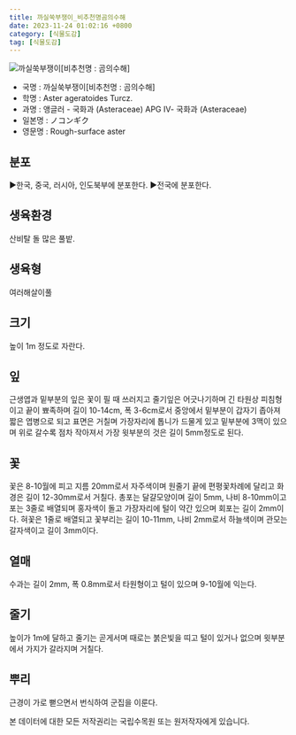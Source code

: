 ```yaml
---
title: 까실쑥부쟁이_비추천명곰의수해
date: 2023-11-24 01:02:16 +0800
category: [식물도감]
tag: [식물도감]
---
```




![까실쑥부쟁이[비추천명 : 곰의수해]](/fileUpload/plants/basic/Compositae/Aster/8031/1_th2.JPG)
- 국명 : 까실쑥부쟁이[비추천명 : 곰의수해]
- 학명 : Aster ageratoides Turcz.
- 과명 : 앵글러 - 국화과 (Asteraceae) APG Ⅳ- 국화과 (Asteraceae)
- 일본명 : ノコンギク
- 영문명 : Rough-surface aster


## 분포
▶한국, 중국, 러시아, 인도북부에 분포한다.▶전국에 분포한다.
## 생육환경
산비탈 돌 많은 풀밭.
## 생육형
여러해살이풀 
## 크기
높이 1m 정도로 자란다.
## 잎
근생엽과 밑부분의 잎은 꽃이 필 때 쓰러지고 줄기잎은 어긋나기하며 긴 타원상 피침형이고 끝이 뾰족하며 길이 10-14cm, 폭 3-6cm로서 중앙에서 밑부분이 갑자기 좁아져 짧은 엽병으로 되고 표면은 거칠며 가장자리에 톱니가 드물게 있고 밑부분에 3맥이 있으며 위로 갈수록 점차 작아져서 가장 윗부분의 것은 길이 5mm정도로 된다.
## 꽃
꽃은 8-10월에 피고 지름 20mm로서 자주색이며 원줄기 끝에 편평꽃차례에 달리고 화경은 길이 12-30mm로서 거칠다. 총포는 달걀모양이며 길이 5mm, 나비 8-10mm이고 포는 3줄로 배열되며 홍자색이 돌고 가장자리에 털이 약간 있으며 회포는 길이 2mm이다. 혀꽃은 1줄로 배열되고 꽃부리는 길이 10-11mm, 나비 2mm로서 하늘색이며 관모는 갈자색이고 길이 3mm이다.
## 열매
수과는 길이 2mm, 폭 0.8mm로서 타원형이고 털이 있으며 9-10월에 익는다.
## 줄기
높이가 1m에 달하고 줄기는 곧게서며 때로는 붉은빛을 띠고 털이 있거나 없으며 윗부분에서 가지가 갈라지며 거칠다.
## 뿌리
근경이 가로 뻗으면서 번식하여 군집을 이룬다.






본 데이터에 대한 모든 저작권리는 국립수목원 또는 원저작자에게 있습니다.
